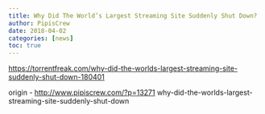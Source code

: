 ```yaml
---
title: Why Did The World’s Largest Streaming Site Suddenly Shut Down?
author: PipisCrew
date: 2018-04-02
categories: [news]
toc: true
---
```


https://torrentfreak.com/why-did-the-worlds-largest-streaming-site-suddenly-shut-down-180401

origin - http://www.pipiscrew.com/?p=13271 why-did-the-worlds-largest-streaming-site-suddenly-shut-down
